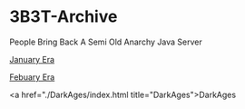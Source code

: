# 3B3T-Archive

People Bring Back A Semi Old Anarchy Java Server

<a href="./January-Febuary-4th-Era/index.html" title="January Era">January Era</a>

<a href="./Febuary-5th-Febuary-8th-Era/index.html" title="Febuary Era">Febuary Era</a>

<a href="./DarkAges/index.html title="DarkAges">DarkAges</a>
